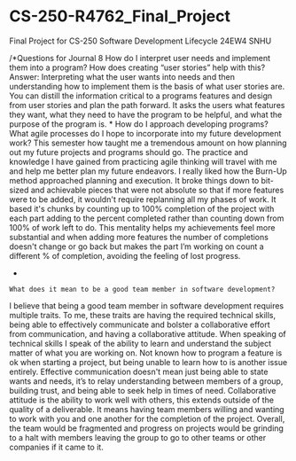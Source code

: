 # CS-250-R4762_Final_Project
Final Project for CS-250 Software Development Lifecycle 24EW4 SNHU

/*Questions for Journal 8
    How do I interpret user needs and implement them into a program? How does creating “user stories” help with this?
      Answer: Interpreting what the user wants into needs and then understanding how to implement them is the basis of what user stories are. 
              You can distill the information critical to a programs features and design from user stories and plan the path forward.
              It asks the users what features they want, what they need to have the program to be helpful, and what the purpose of the program is. 
  *
    How do I approach developing programs? What agile processes do I hope to incorporate into my future development work?
  This semester how taught me a tremendous amount on how planning out my future projects and programs should go. The practice and knowledge I have gained from practicing agile thinking will travel with me and help me better plan my future endeavors.
  I really liked how the Burn-Up method approached planning and execution. It broke things down to bit-sized and achievable pieces that were not absolute so that if more features were to be added, it wouldn't require replanning all my phases of work.
  It based it's chunks by counting up to 100% completion of the project with each part adding to the percent completed rather than counting down from 100% of work left to do. This mentality helps my achievements feel more substantial and when adding
  more features the number of completions doesn't change or go back but makes the part I’m working on count a different % of completion, avoiding the feeling of lost progress.
    
   * 
    What does it mean to be a good team member in software development?
  I believe that being a good team member in software development requires multiple traits. To me, these traits are having the required technical skills, being able to effectively communicate and bolster a collaborative effort from communication,
  and having a collaborative attitude. When speaking of technical skills I speak of the ability to learn and understand the subject matter of what you are working on. Not known how to program a feature is ok when starting a project, but being unable to
  learn how to is another issue entirely. Effective communication doesn't mean just being able to state wants and needs, it’s to relay understanding between members of a group, building trust, and being able to seek help in times of need.
  Collaborative attitude is the ability to work well with others, this extends outside of the quality of a deliverable. It means having team members willing and wanting to work with you and one another for the completion of the project.
  Overall, the team would be fragmented and progress on projects would be grinding to a halt with members leaving the group to go to other teams or other companies if it came to it.

